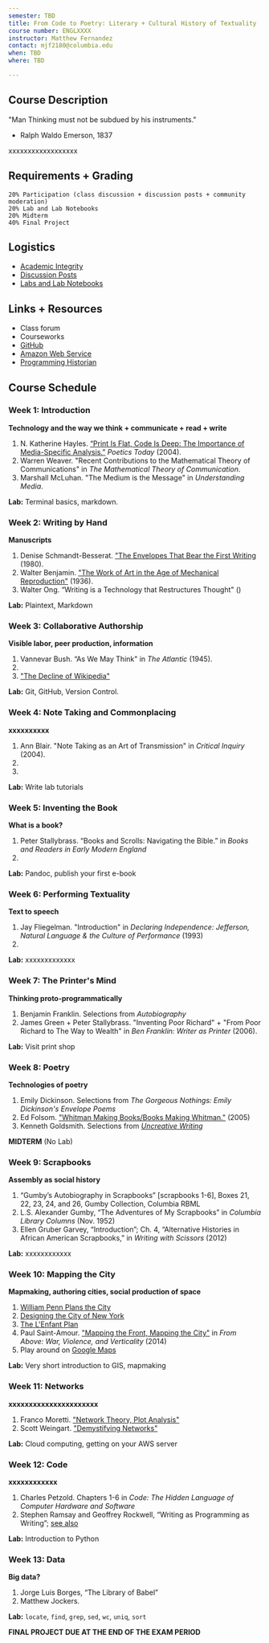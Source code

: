 ```yaml
---
semester: TBD
title: From Code to Poetry: Literary + Cultural History of Textuality
course number: ENGLXXXX
instructor: Matthew Fernandez
contact: mjf2180@columbia.edu
when: TBD
where: TBD

---
```


## Course Description

"Man Thinking must not be subdued by his instruments."

- Ralph Waldo Emerson, 1837

xxxxxxxxxxxxxxxxxx

## Requirements + Grading
    20% Participation (class discussion + discussion posts + community moderation)
    20% Lab and Lab Notebooks
    20% Midterm
    40% Final Project

## Logistics
* [Academic Integrity](https://github.com/mjferna24/course-info/blob/master/columbia-academic-integrity.md)
* [Discussion Posts](https://github.com/mjferna24/course-info/blob/master/discussion-posts.md)
* [Labs and Lab Notebooks](https://github.com/mjferna24/course-info/blob/master/labs.md)

## Links + Resources
* Class forum
* Courseworks
* [GitHub](github.com)
* [Amazon Web Service](aws.amazon.com)
* [Programming Historian](programminghistorian.org/)

## Course Schedule
### Week 1: Introduction
**Technology and the way we think + communicate + read + write**
 
1. N. Katherine Hayles. [“Print Is Flat, Code Is Deep: The Importance of Media-Specific Analysis.”](http://www.lab404.com/242/hayles_print_is_flat.pdf) *Poetics Today* (2004).
2. Warren Weaver. "Recent Contributions to the Mathematical Theory of Communications" in *The Mathematical Theory of Communication*.
3. Marshall McLuhan. "The Medium is the Message" in *Understanding Media*.

**Lab:** Terminal basics, markdown.

### Week 2: Writing by Hand
**Manuscripts**
    
1. Denise Schmandt-Besserat. ["The Envelopes That Bear the First Writing](http://www.jstor.org/stable/3103153?seq=1#page_scan_tab_contents) (1980).
2. Walter Benjamin. ["The Work of Art in the Age of Mechanical Reproduction"](https://www.marxists.org/reference/subject/philosophy/works/ge/benjamin.htm) (1936).
3. Walter Ong. “Writing is a Technology that Restructures Thought" ()


**Lab:** Plaintext, Markdown

### Week 3:  Collaborative Authorship
**Visible labor, peer production, information**

1. Vannevar Bush. “As We May Think" in *The Atlantic* (1945).
2.
3. ["The Decline of Wikipedia"](http://www.technologyreview.com/featuredstory/520446/the-decline-of-wikipedia/)

**Lab:** Git, GitHub, Version Control.

### Week 4: Note Taking and Commonplacing
**xxxxxxxxxx**
    
1. Ann Blair. "Note Taking as an Art of Transmission" in *Critical Inquiry* (2004).
2.
3.

**Lab:** Write lab tutorials

### Week 5: Inventing the Book
**What is a book?**

1. Peter Stallybrass. “Books and Scrolls: Navigating the Bible.” in *Books and Readers in Early Modern England*
2.

**Lab:**  Pandoc, publish your first e-book

### Week 6: Performing Textuality
**Text to speech**

1. Jay Fliegelman. "Introduction" in *Declaring Independence: Jefferson, Natural Language & the Culture of Performance* (1993)
2.

**Lab:**  xxxxxxxxxxxxx

### Week 7: The Printer's Mind
**Thinking proto-programmatically**

1. Benjamin Franklin. Selections from *Autobiography*
2. James Green + Peter Stallybrass. "Inventing Poor Richard" + "From Poor Richard to The Way to Wealth" in *Ben Franklin: Writer as Printer* (2006).

**Lab:** Visit print shop

### Week 8: Poetry
**Technologies of poetry**

1. Emily Dickinson. Selections from *The Gorgeous Nothings: Emily Dickinson's Envelope Poems*
2. Ed Folsom. ["Whitman Making Books/Books Making Whitman."](http://www.whitmanarchive.org/criticism/current/anc.00150.html) (2005)
3. Kenneth Goldsmith. Selections from [*Uncreative Writing*](http://www.veramaurinapress.org/pdfs/Kenneth-Goldsmith_uncreative-writing.pdf)

**MIDTERM** (No Lab)

### Week 9: Scrapbooks
**Assembly as social history**

1. “Gumby’s Autobiography in Scrapbooks” [scrapbooks 1-6], Boxes 21, 22, 23, 24, and 26, Gumby Collection, Columbia RBML
2. L.S. Alexander Gumby, “The Adventures of My Scrapbooks” in *Columbia Library Columns* (Nov. 1952)
3. Ellen Gruber Garvey, “Introduction”; Ch. 4, “Alternative Histories in African American Scrapbooks,” in *Writing with Scissors* (2012)

**Lab:** xxxxxxxxxxxx

### Week 10: Mapping the City
**Mapmaking, authoring cities, social production of space**

1. [William Penn Plans the City](http://xroads.virginia.edu/~cap/penn/pnplan.html)
2. [Designing the City of New York](http://www.nypl.org/blog/2010/07/30/designing-city-new-york-commissioners-plan-1811)
3. [The L'Enfant Plan](http://www.smithsonianmag.com/arts-culture/a-brief-history-of-pierre-lenfant-and-washington-dc-39487784/?no-ist)
4. Paul Saint-Amour. ["Mapping the Front, Mapping the City"](http://www.oxfordscholarship.com/view/10.1093/acprof:oso/9780199334797.001.0001/acprof-9780199334797-chapter-6) in *From Above: War, Violence, and Verticality* (2014)
5. Play around on [Google Maps](maps.google.com)

**Lab:** Very short introduction to GIS, mapmaking

### Week 11: Networks
**xxxxxxxxxxxxxxxxxxxxxx**

1. Franco Moretti. ["Network Theory, Plot Analysis"](http://litlab.stanford.edu/LiteraryLabPamphlet2.pdf)
2. Scott Weingart. ["Demystifying Networks"](http://www.scottbot.net/HIAL/?p=6279)

**Lab:** Cloud computing, getting on your AWS server

### Week 12: Code
**xxxxxxxxxxxx**

1. Charles Petzold. Chapters 1-6 in *Code: The Hidden Language of Computer Hardware and Software*
2. Stephen Ramsay and Geoffrey Rockwell, “Writing as Programming as Writing”; [see also](http://vimeo.com/10039185)

**Lab:** Introduction to Python

### Week 13: Data
**Big data?**

1. Jorge Luis Borges, “The Library of Babel”
2. Matthew Jockers.

**Lab:** `locate`, `find`, `grep`, `sed`, `wc`, `uniq`, `sort`

**FINAL PROJECT DUE AT THE END OF THE EXAM PERIOD**
